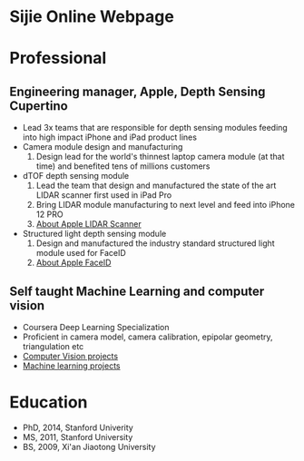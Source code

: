 # Sijie Online Webpage 

# Professional 
## Engineering manager, Apple, Depth Sensing Cupertino 
- Lead 3x teams that are responsible for depth sensing modules feeding into high impact iPhone and iPad product lines
- Camera module design and manufacturing 
  1. Design lead for the world's thinnest laptop camera module (at that time) and benefited tens of millions customers
- dTOF depth sensing module  
  1. Lead the team that design and manufactured the state of the art LIDAR scanner first used in iPad Pro
  2. Bring LIDAR module manufacturing to next level and feed into iPhone 12 PRO
  3. <a href="https://www.apple.com/newsroom/2020/03/apple-unveils-new-ipad-pro-with-lidar-scanner-and-trackpad-support-in-ipados/" title="About Apple LIDAR scanner" target="_blank">About Apple LIDAR Scanner</a>  
- Structured light depth sensing module 
  1. Design and manufactured the industry standard structured light module used for FaceID
  2. <a href="https://support.apple.com/en-us/HT208109" title="About Apple FaceID" target="_blank">About Apple FaceID</a>  

## Self taught Machine Learning and computer vision 
- Coursera Deep Learning Specialization 
- Proficient in camera model, camera calibration, epipolar geometry, triangulation etc 
- <a href="ComputerVisionProjects.html" title="Computer Vision projects">Computer Vision projects</a> 
- <a href="ComputerVisionProjects.html" title="Machine learning projects">Machine learning projects</a>


# Education
- PhD, 2014, Stanford Univerity 
- MS,  2011, Stanford University 
- BS,  2009, Xi'an Jiaotong University 
